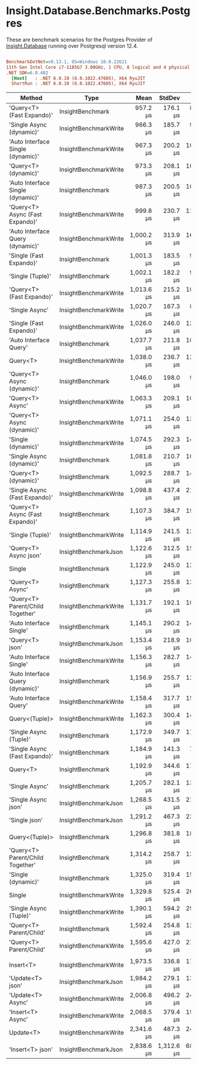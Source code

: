 ﻿# Insight.Database.Benchmarks.Postgres

These are benchmark scenarios for the Postgres Provider of [Insight.Database](https://github.com/jonwagner/Insight.Database) running over Postgresql version 12.4.

``` ini

BenchmarkDotNet=v0.13.1, OS=Windows 10.0.22621
11th Gen Intel Core i7-1185G7 3.00GHz, 1 CPU, 8 logical and 4 physical cores
.NET SDK=6.0.402
  [Host]   : .NET 6.0.10 (6.0.1022.47605), X64 RyuJIT
  ShortRun : .NET 6.0.10 (6.0.1022.47605), X64 RyuJIT


```
|                            Method |                  Type |       Mean |     StdDev |     Error |     Median |        Min |        Max |    Op/s | Allocated |
|---------------------------------- |---------------------- |-----------:|-----------:|----------:|-----------:|-----------:|-----------:|--------:|----------:|
|         &#39;Query&lt;T&gt; (Fast Expando)&#39; |      InsightBenchmark |   957.2 μs |   176.1 μs |  89.22 μs |   919.8 μs |   703.9 μs | 1,385.7 μs | 1,044.7 |      9 KB |
|          &#39;Single Async (dynamic)&#39; | InsightBenchmarkWrite |   966.3 μs |   185.7 μs |  94.10 μs |   905.6 μs |   732.0 μs | 1,470.7 μs | 1,034.8 |     11 KB |
| &#39;Auto Interface Single (dynamic)&#39; | InsightBenchmarkWrite |   967.3 μs |   200.2 μs | 101.40 μs |   938.0 μs |   695.1 μs | 1,538.0 μs | 1,033.8 |      9 KB |
|              &#39;Query&lt;T&gt; (dynamic)&#39; | InsightBenchmarkWrite |   973.3 μs |   208.1 μs | 105.43 μs |   927.6 μs |   723.5 μs | 1,432.4 μs | 1,027.5 |      9 KB |
| &#39;Auto Interface Single (dynamic)&#39; |      InsightBenchmark |   987.3 μs |   200.5 μs | 102.81 μs |   940.9 μs |   637.5 μs | 1,420.4 μs | 1,012.9 |      9 KB |
|   &#39;Query&lt;T&gt; Async (Fast Expando)&#39; | InsightBenchmarkWrite |   999.8 μs |   230.7 μs | 115.54 μs |   955.0 μs |   698.1 μs | 1,707.7 μs | 1,000.2 |     11 KB |
|  &#39;Auto Interface Query (dynamic)&#39; | InsightBenchmarkWrite | 1,000.2 μs |   313.9 μs | 160.93 μs |   894.9 μs |   661.5 μs | 1,848.0 μs |   999.8 |      9 KB |
|           &#39;Single (Fast Expando)&#39; |      InsightBenchmark | 1,001.3 μs |   183.5 μs |  91.90 μs |   975.9 μs |   697.1 μs | 1,491.1 μs |   998.7 |      9 KB |
|                  &#39;Single (Tuple)&#39; |      InsightBenchmark | 1,002.1 μs |   182.2 μs |  90.20 μs |   996.2 μs |   726.9 μs | 1,426.9 μs |   997.9 |     14 KB |
|         &#39;Query&lt;T&gt; (Fast Expando)&#39; | InsightBenchmarkWrite | 1,013.6 μs |   215.2 μs | 109.00 μs |   944.2 μs |   718.8 μs | 1,523.4 μs |   986.6 |      9 KB |
|                    &#39;Single Async&#39; | InsightBenchmarkWrite | 1,020.7 μs |   167.3 μs |  83.76 μs | 1,033.0 μs |   749.1 μs | 1,375.8 μs |   979.7 |     15 KB |
|           &#39;Single (Fast Expando)&#39; | InsightBenchmarkWrite | 1,026.0 μs |   246.0 μs | 123.16 μs |   980.8 μs |   707.7 μs | 1,705.2 μs |   974.7 |      9 KB |
|            &#39;Auto Interface Query&#39; |      InsightBenchmark | 1,037.7 μs |   211.8 μs | 106.06 μs |   951.8 μs |   749.0 μs | 1,511.5 μs |   963.7 |     14 KB |
|                          Query&lt;T&gt; | InsightBenchmarkWrite | 1,038.0 μs |   236.7 μs | 124.39 μs |   948.6 μs |   723.5 μs | 1,713.2 μs |   963.4 |     14 KB |
|        &#39;Query&lt;T&gt; Async (dynamic)&#39; |      InsightBenchmark | 1,046.0 μs |   198.0 μs |  99.13 μs | 1,048.4 μs |   733.9 μs | 1,420.1 μs |   956.0 |     11 KB |
|                  &#39;Query&lt;T&gt; Async&#39; | InsightBenchmarkWrite | 1,063.3 μs |   209.1 μs | 107.22 μs | 1,047.6 μs |   771.8 μs | 1,604.7 μs |   940.5 |     15 KB |
|        &#39;Query&lt;T&gt; Async (dynamic)&#39; | InsightBenchmarkWrite | 1,071.1 μs |   254.0 μs | 133.51 μs | 1,046.0 μs |   720.9 μs | 1,574.5 μs |   933.6 |     11 KB |
|                &#39;Single (dynamic)&#39; | InsightBenchmarkWrite | 1,074.5 μs |   292.3 μs | 148.08 μs |   972.3 μs |   706.0 μs | 1,610.0 μs |   930.6 |      9 KB |
|          &#39;Single Async (dynamic)&#39; |      InsightBenchmark | 1,081.8 μs |   210.7 μs | 108.05 μs | 1,063.2 μs |   716.6 μs | 1,627.6 μs |   924.4 |     11 KB |
|              &#39;Query&lt;T&gt; (dynamic)&#39; |      InsightBenchmark | 1,092.5 μs |   288.7 μs | 146.28 μs | 1,073.5 μs |   692.3 μs | 1,608.5 μs |   915.3 |      9 KB |
|     &#39;Single Async (Fast Expando)&#39; | InsightBenchmarkWrite | 1,098.8 μs |   437.4 μs | 219.03 μs |   954.9 μs |   667.1 μs | 2,643.8 μs |   910.1 |     11 KB |
|   &#39;Query&lt;T&gt; Async (Fast Expando)&#39; |      InsightBenchmark | 1,107.3 μs |   384.7 μs | 192.63 μs |   964.3 μs |   648.4 μs | 2,382.3 μs |   903.1 |     11 KB |
|                  &#39;Single (Tuple)&#39; | InsightBenchmarkWrite | 1,114.9 μs |   241.5 μs | 120.95 μs | 1,052.5 μs |   760.5 μs | 1,694.8 μs |   897.0 |     14 KB |
|             &#39;Query&lt;T&gt; Async json&#39; |  InsightBenchmarkJson | 1,122.6 μs |   312.5 μs | 156.49 μs | 1,019.7 μs |   702.8 μs | 2,093.1 μs |   890.8 |     41 KB |
|                            Single |      InsightBenchmark | 1,122.9 μs |   245.0 μs | 122.70 μs | 1,060.3 μs |   730.3 μs | 1,790.8 μs |   890.6 |     14 KB |
|                  &#39;Query&lt;T&gt; Async&#39; |      InsightBenchmark | 1,127.3 μs |   255.8 μs | 128.06 μs | 1,081.9 μs |   755.0 μs | 1,695.8 μs |   887.1 |     15 KB |
|  &#39;Query&lt;T&gt; Parent/Child Together&#39; | InsightBenchmarkWrite | 1,131.7 μs |   192.1 μs | 100.99 μs | 1,082.7 μs |   830.2 μs | 1,609.2 μs |   883.6 |     32 KB |
|           &#39;Auto Interface Single&#39; |      InsightBenchmark | 1,145.1 μs |   290.2 μs | 148.77 μs | 1,114.1 μs |   790.5 μs | 1,818.0 μs |   873.3 |     14 KB |
|                   &#39;Query&lt;T&gt; json&#39; |  InsightBenchmarkJson | 1,153.4 μs |   218.9 μs | 108.38 μs | 1,125.1 μs |   744.9 μs | 1,647.7 μs |   867.0 |     39 KB |
|           &#39;Auto Interface Single&#39; | InsightBenchmarkWrite | 1,156.3 μs |   282.7 μs | 143.24 μs | 1,156.5 μs |   714.7 μs | 1,696.8 μs |   864.9 |     14 KB |
|  &#39;Auto Interface Query (dynamic)&#39; |      InsightBenchmark | 1,156.9 μs |   255.7 μs | 126.58 μs | 1,160.9 μs |   734.0 μs | 1,781.2 μs |   864.4 |      9 KB |
|            &#39;Auto Interface Query&#39; | InsightBenchmarkWrite | 1,158.4 μs |   317.7 μs | 157.25 μs | 1,104.4 μs |   742.0 μs | 2,125.2 μs |   863.3 |     14 KB |
|                    Query&lt;(Tuple)&gt; | InsightBenchmarkWrite | 1,162.3 μs |   300.4 μs | 148.71 μs | 1,107.3 μs |   723.6 μs | 2,076.9 μs |   860.4 |     14 KB |
|            &#39;Single Async (Tuple)&#39; |      InsightBenchmark | 1,172.9 μs |   349.7 μs | 175.08 μs | 1,101.3 μs |   773.2 μs | 2,259.8 μs |   852.6 |     15 KB |
|     &#39;Single Async (Fast Expando)&#39; |      InsightBenchmark | 1,184.9 μs |   141.3 μs |  71.59 μs | 1,196.0 μs |   874.3 μs | 1,503.7 μs |   843.9 |     11 KB |
|                          Query&lt;T&gt; |      InsightBenchmark | 1,192.9 μs |   344.6 μs | 176.69 μs | 1,077.2 μs |   776.1 μs | 2,333.2 μs |   838.3 |     14 KB |
|                    &#39;Single Async&#39; |      InsightBenchmark | 1,205.7 μs |   282.1 μs | 139.65 μs | 1,178.9 μs |   754.1 μs | 1,796.9 μs |   829.4 |     15 KB |
|               &#39;Single Async json&#39; |  InsightBenchmarkJson | 1,268.5 μs |   431.5 μs | 216.07 μs | 1,132.3 μs |   789.6 μs | 2,985.2 μs |   788.3 |     41 KB |
|                     &#39;Single json&#39; |  InsightBenchmarkJson | 1,291.2 μs |   467.3 μs | 236.75 μs | 1,156.5 μs |   785.2 μs | 2,560.2 μs |   774.5 |     39 KB |
|                    Query&lt;(Tuple)&gt; |      InsightBenchmark | 1,296.8 μs |   381.8 μs | 189.00 μs | 1,260.4 μs |   777.8 μs | 2,462.7 μs |   771.1 |     14 KB |
|  &#39;Query&lt;T&gt; Parent/Child Together&#39; |      InsightBenchmark | 1,314.2 μs |   258.7 μs | 129.52 μs | 1,292.5 μs |   965.9 μs | 1,977.9 μs |   760.9 |     32 KB |
|                &#39;Single (dynamic)&#39; |      InsightBenchmark | 1,325.0 μs |   319.4 μs | 158.12 μs | 1,352.5 μs |   727.3 μs | 1,919.2 μs |   754.7 |      9 KB |
|                            Single | InsightBenchmarkWrite | 1,329.8 μs |   525.4 μs | 260.08 μs | 1,117.0 μs |   727.0 μs | 2,456.2 μs |   752.0 |     14 KB |
|            &#39;Single Async (Tuple)&#39; | InsightBenchmarkWrite | 1,390.1 μs |   594.2 μs | 294.16 μs | 1,147.1 μs |   692.9 μs | 2,916.7 μs |   719.4 |     15 KB |
|           &#39;Query&lt;T&gt; Parent/Child&#39; |      InsightBenchmark | 1,592.4 μs |   254.8 μs | 127.57 μs | 1,568.4 μs | 1,195.2 μs | 2,221.9 μs |   628.0 |     34 KB |
|           &#39;Query&lt;T&gt; Parent/Child&#39; | InsightBenchmarkWrite | 1,595.6 μs |   427.0 μs | 216.30 μs | 1,449.8 μs | 1,054.6 μs | 2,590.1 μs |   626.7 |     34 KB |
|                                   |                       |            |            |           |            |            |            |         |           |
|                         Insert&lt;T&gt; | InsightBenchmarkWrite | 1,973.5 μs |   336.8 μs | 172.70 μs | 1,941.8 μs | 1,437.0 μs | 2,681.3 μs |   506.7 |      4 KB |
|                  &#39;Update&lt;T&gt; json&#39; |  InsightBenchmarkJson | 1,984.2 μs |   279.1 μs | 139.77 μs | 1,981.7 μs | 1,528.1 μs | 2,551.1 μs |   504.0 |     11 KB |
|                 &#39;Update&lt;T&gt; Async&#39; | InsightBenchmarkWrite | 2,006.8 μs |   496.2 μs | 245.63 μs | 1,833.0 μs | 1,444.3 μs | 3,373.9 μs |   498.3 |     17 KB |
|                 &#39;Insert&lt;T&gt; Async&#39; | InsightBenchmarkWrite | 2,068.5 μs |   379.4 μs | 194.51 μs | 2,015.3 μs | 1,448.9 μs | 3,044.3 μs |   483.4 |      6 KB |
|                         Update&lt;T&gt; | InsightBenchmarkWrite | 2,341.6 μs |   487.3 μs | 249.87 μs | 2,365.8 μs | 1,492.2 μs | 3,336.8 μs |   427.1 |     15 KB |
|                  &#39;Insert&lt;T&gt; json&#39; |  InsightBenchmarkJson | 2,838.6 μs | 1,312.6 μs | 681.27 μs | 2,222.8 μs | 1,298.2 μs | 5,641.2 μs |   352.3 |      4 KB |

